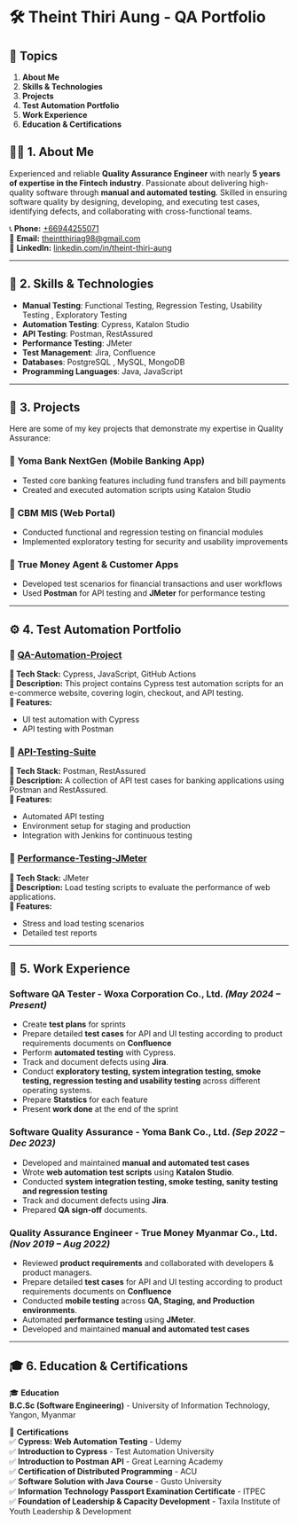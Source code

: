 # 🛠️ Theint Thiri Aung - QA Portfolio

## 📌 Topics
1. **About Me**
2. **Skills & Technologies**
3. **Projects**
4. **Test Automation Portfolio**
5. **Work Experience**
6. **Education & Certifications**

## 👩‍💻 1. About Me  
Experienced and reliable **Quality Assurance Engineer** with nearly **5 years of expertise in the Fintech industry**. Passionate about delivering high-quality software through **manual and automated testing**. Skilled in ensuring software quality by designing, developing, and executing test cases, identifying defects, and collaborating with cross-functional teams.

📞 **Phone:** [+66944255071](tel:+66944255071) <br>
📧 **Email:** [theintthiriag98@gmail.com](mailto:theintthiriag98@gmail.com)   <br>
🔗 **LinkedIn:** [linkedin.com/in/theint-thiri-aung](https://www.linkedin.com/in/theint-thiri-aung-treasure-a54578192/)   <br>

---

## 📌 2. Skills & Technologies
- **Manual Testing**: Functional Testing, Regression Testing, Usability Testing  , Exploratory Testing
- **Automation Testing**: Cypress, Katalon Studio  
- **API Testing**: Postman, RestAssured  
- **Performance Testing**: JMeter  
- **Test Management**: Jira, Confluence  
- **Databases**: PostgreSQL , MySQL, MongoDB
- **Programming Languages**: Java, JavaScript  

---

## 📂 3. Projects
Here are some of my key projects that demonstrate my expertise in Quality Assurance:
### 🔹 **Yoma Bank NextGen (Mobile Banking App)**
- Tested core banking features including fund transfers and bill payments  
- Created and executed automation scripts using Katalon Studio  

### 🔹 **CBM MIS (Web Portal)**
- Conducted functional and regression testing on financial modules  
- Implemented exploratory testing for security and usability improvements  

### 🔹 **True Money Agent & Customer Apps**
- Developed test scenarios for financial transactions and user workflows  
- Used **Postman** for API testing and **JMeter** for performance testing  

---

## ⚙️ 4. Test Automation Portfolio  
### 🔹 [QA-Automation-Project](https://github.com/Theint3ag/qa-automation-project)
**🔹 Tech Stack:** Cypress, JavaScript, GitHub Actions  
**📌 Description:** This project contains Cypress test automation scripts for an e-commerce website, covering login, checkout, and API testing.  
**🚀 Features:**  
- UI test automation with Cypress  
- API testing with Postman  

### 🔹 [API-Testing-Suite](https://github.com/Theint3ag/api-testing-suite)
**🔹 Tech Stack:** Postman, RestAssured  
**📌 Description:** A collection of API test cases for banking applications using Postman and RestAssured.  
**🚀 Features:**  
- Automated API testing  
- Environment setup for staging and production  
- Integration with Jenkins for continuous testing  

### 🔹 [Performance-Testing-JMeter](https://github.com/Theint3ag/performance-testing-jmeter)
**🔹 Tech Stack:** JMeter  
**📌 Description:** Load testing scripts to evaluate the performance of web applications.  
**🚀 Features:**  
- Stress and load testing scenarios  
- Detailed test reports  

---

## 📜 5. Work Experience
### **Software QA Tester** - Woxa Corporation Co., Ltd. *(May 2024 – Present)*
- Create **test plans** for sprints  
- Prepare detailed **test cases** for API and UI testing according to product requirements documents on **Confluence**
- Perform **automated testing** with Cypress.  
- Track and document defects using **Jira**.  
- Conduct **exploratory testing, system integration testing, smoke testing, regression testing and usability testing** across different operating systems.
- Prepare **Statstics** for each feature
- Present **work done** at the end of the sprint

### **Software Quality Assurance** - Yoma Bank Co., Ltd. *(Sep 2022 – Dec 2023)*
- Developed and maintained **manual and automated test cases**  
- Wrote **web automation test scripts** using **Katalon Studio**.  
- Conducted **system integration testing, smoke testing, sanity testing and regression testing**
- Track and document defects using **Jira**.  
- Prepared **QA sign-off** documents.  

### **Quality Assurance Engineer** - True Money Myanmar Co., Ltd. *(Nov 2019 – Aug 2022)*
- Reviewed **product requirements** and collaborated with developers & product managers.
- Prepare detailed **test cases** for API and UI testing according to product requirements documents on **Confluence**
- Conducted **mobile testing** across **QA, Staging, and Production environments**.  
- Automated **performance testing** using **JMeter**.
- Developed and maintained **manual and automated test cases**  


---


## 🎓 6. Education & Certifications

🎓 **Education** <br>
**B.C.Sc (Software Engineering)** - University of Information Technology, Yangon, Myanmar  

📜 **Certifications**  
✅ **Cypress: Web Automation Testing** - Udemy  <br>
✅ **Introduction to Cypress** - Test Automation University  <br>
✅ **Introduction to Postman API**  - Great Learning Academy <br>
✅ **Certification of Distributed Programming** - ACU <br>
✅ **Software Solution with Java Course** - Gusto University <br>
✅ **Information Technology Passport Examination Certificate** - ITPEC <br>
✅ **Foundation of Leadership & Capacity Development** - Taxila Institute of Youth Leadership & Development <br>







